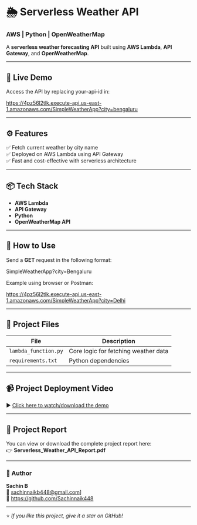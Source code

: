# 🌦️ Serverless Weather API  
### AWS | Python | OpenWeatherMap  

A **serverless weather forecasting API** built using **AWS Lambda**, **API Gateway**, and **OpenWeatherMap**.

---

## 🚀 Live Demo  
Access the API by replacing your-api-id in:  

https://4pz56l2tlk.execute-api.us-east-1.amazonaws.com/SimpleWeatherApp?city=bengaluru

---

## ⚙️ Features  
✅ Fetch current weather by city name  
✅ Deployed on AWS Lambda using API Gateway  
✅ Fast and cost-effective with serverless architecture  

---

## 📦 Tech Stack  
- **AWS Lambda**  
- **API Gateway**  
- **Python**  
- **OpenWeatherMap API**  

---

## 🧪 How to Use  
Send a **GET** request in the following format:  

SimpleWeatherApp?city=Bengaluru

Example using browser or Postman:  

https://4pz56l2tlk.execute-api.us-east-1.amazonaws.com/SimpleWeatherApp?city=Delhi

---

## 📂 Project Files  
| File | Description |
|------|--------------|
| `lambda_function.py` | Core logic for fetching weather data |
| `requirements.txt` | Python dependencies |

---

## 📹 Project Deployment Video  
▶️ [Click here to watch/download the demo](#)  

---

## 📄 Project Report  
You can view or download the complete project report here:  
👉 **Serverless_Weather_API_Report.pdf**

---

### 🧠 Author  
**Sachin B**  
📧 sachinnaikb448@gmail.com]  
💼 https://github.com/Sachinnaik448  

---

⭐ *If you like this project, give it a star on GitHub!*
